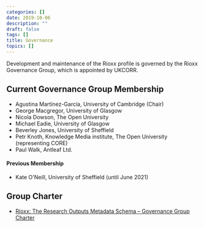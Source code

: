```yaml
---
categories: []
date: 2019-10-06
description: ""
draft: false
tags: []
title: Governance
topics: []
---
```


Development and maintenance of the Rioxx profile is governed by the Rioxx Governance Group, which is appointed by UKCORR.

## Current Governance Group Membership
* Agustina Martínez-García, University of Cambridge (Chair)
* George Macgregor, University of Glasgow
* Nicola Dowson, The Open University
* Michael Eadie, University of Glasgow
* Beverley Jones, University of Sheffield
* Petr Knoth, Knowledge Media institute, The Open University (representing CORE)
* Paul Walk, Antleaf Ltd.

#### Previous Membership
* Kate O'Neill, University of Sheffield (until June 2021)

## Group Charter

* [Rioxx: The Research Outputs Metadata Schema – Governance Group Charter](/governance/charter/)

